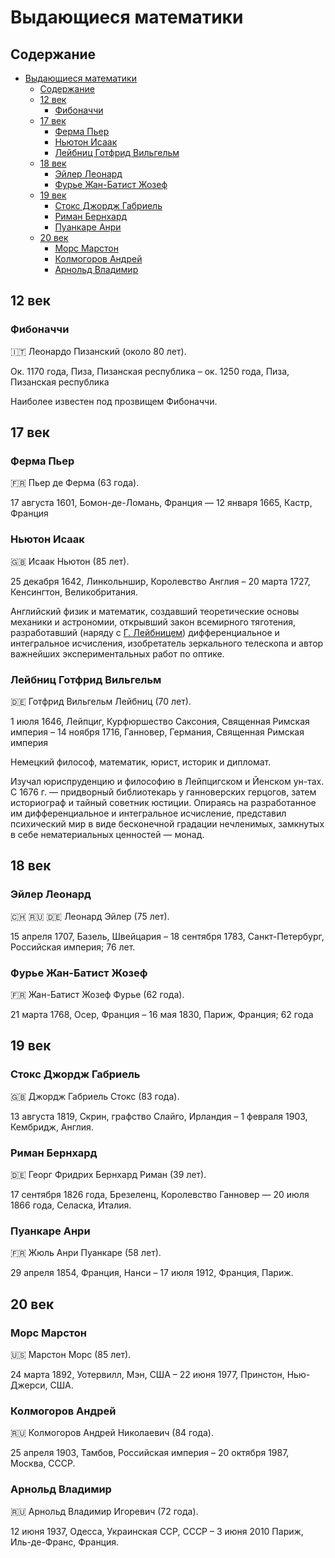 # Выдающиеся математики

## Содержание

- [Выдающиеся математики](#выдающиеся-математики)
  - [Содержание](#содержание)
  - [12 век](#12-век)
    - [Фибоначчи](#фибоначчи)
  - [17 век](#17-век)
    - [Ферма Пьер](#ферма-пьер)
    - [Ньютон Исаак](#ньютон-исаак)
    - [Лейбниц Готфрид Вильгельм](#лейбниц-готфрид-вильгельм)
  - [18 век](#18-век)
    - [Эйлер Леонард](#эйлер-леонард)
    - [Фурье Жан-Батист Жозеф](#фурье-жан-батист-жозеф)
  - [19 век](#19-век)
    - [Стокс Джордж Габриель](#стокс-джордж-габриель)
    - [Риман Бернхард](#риман-бернхард)
    - [Пуанкаре Анри](#пуанкаре-анри)
  - [20 век](#20-век)
    - [Морс Марстон](#морс-марстон)
    - [Колмогоров Андрей](#колмогоров-андрей)
    - [Арнольд Владимир](#арнольд-владимир)

## 12 век

### Фибоначчи

🇮🇹 Леонардо Пизанский (около 80 лет).

Ок. 1170 года, Пиза, Пизанская республика – ок. 1250 года, Пиза, Пизанская республика

Наиболее известен под прозвищем Фибоначчи.

## 17 век

### Ферма Пьер

🇫🇷 Пьер де Ферма (63 года).

17 августа 1601, Бомон-де-Ломань, Франция — 12 января 1665, Кастр, Франция

### Ньютон Исаак

🇬🇧 Исаак Ньютон (85 лет).

25 декабря 1642, Линкольншир, Королевство Англия – 20 марта 1727, Кенсингтон, Великобритания.

Английский физик и математик, создавший теоретические основы механики и астрономии, открывший закон всемирного тяготения, разработавший (наряду с [Г. Лейбницем](#лейбниц)) дифференциальное и интегральное исчисления, изобретатель зеркального телескопа и автор важнейших экспериментальных работ по оптике.

### Лейбниц Готфрид Вильгельм

🇩🇪 Готфрид Вильгельм Лейбниц (70 лет).

1 июля 1646, Лейпциг, Курфюршество Саксония, Священная Римская империя – 14 ноября 1716, Ганновер, Германия, Священная Римская империя

Немецкий философ, математик, юрист, историк и дипломат.

Изучал юриспруденцию и философию в Лейпцигском и Йенском ун-тах. С 1676 г. — придворный библиотекарь у ганноверских герцогов, затем историограф и тайный советник юстиции. Опираясь на разработанное им дифференциальное и интегральное исчисление, представил психический мир в виде бесконечной градации нечленимых, замкнутых в себе нематериальных ценностей — монад.

## 18 век

### Эйлер Леонард

🇨🇭 🇷🇺 🇩🇪 Леонард Эйлер (75 лет).

15 апреля 1707, Базель, Швейцария – 18 сентября 1783, Санкт-Петербург, Российская империя; 76 лет.

### Фурье Жан-Батист Жозеф

🇫🇷 Жан-Батист Жозеф Фурье (62 года).

21 марта 1768, Осер, Франция – 16 мая 1830, Париж, Франция; 62 года

## 19 век

### Стокс Джордж Габриель

🇬🇧 Джордж Габриель Стокс (83 года).

13 августа 1819, Скрин, графство Слайго, Ирландия – 1 февраля 1903, Кембридж, Англия.

### Риман Бернхард

🇩🇪 Георг Фридрих Бернхард Риман (39 лет).

17 сентября 1826 года, Брезеленц, Королевство Ганновер — 20 июля 1866 года, Селаска, Италия.

### Пуанкаре Анри

🇫🇷 Жюль Анри Пуанкаре (58 лет).

29 апреля 1854, Франция, Нанси – 17 июля 1912, Франция, Париж.

## 20 век

### Морс Марстон

🇺🇸 Марстон Морс (85 лет).

24 марта 1892, Уотервилл, Мэн, США – 22 июня 1977, Принстон, Нью-Джерси, США.

### Колмогоров Андрей

🇷🇺 Колмогоров Андрей Николаевич (84 года).

25 апреля 1903, Тамбов, Российская империя – 20 октября 1987, Москва, СССР.

### Арнольд Владимир

🇷🇺 Арнольд Владимир Игоревич (72 года).

12 июня 1937, Одесса, Украинская ССР, СССР – 3 июня 2010 Париж, Иль-де-Франс, Франция.
